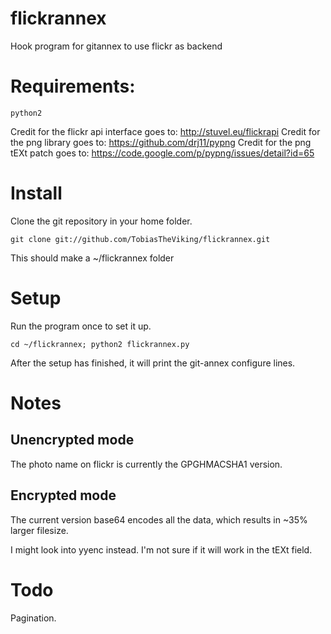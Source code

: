 flickrannex
=========

Hook program for gitannex to use flickr as backend

# Requirements:

    python2

Credit for the flickr api interface goes to: http://stuvel.eu/flickrapi
Credit for the png library goes to: https://github.com/drj11/pypng
Credit for the png tEXt patch goes to: https://code.google.com/p/pypng/issues/detail?id=65

# Install
Clone the git repository in your home folder.

    git clone git://github.com/TobiasTheViking/flickrannex.git 

This should make a ~/flickrannex folder

# Setup

Run the program once to set it up. 

    cd ~/flickrannex; python2 flickrannex.py

After the setup has finished, it will print the git-annex configure lines.

# Notes

## Unencrypted mode
The photo name on flickr is currently the GPGHMACSHA1 version.

## Encrypted mode
The current version base64 encodes all the data, which results in ~35% larger filesize.

I might look into yyenc instead. I'm not sure if it will work in the tEXt field.

# Todo
Pagination.
